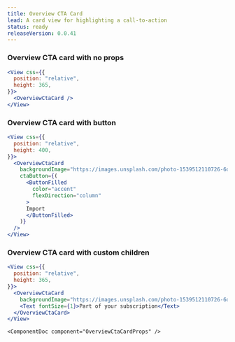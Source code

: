 ```yaml
---
title: Overview CTA Card
lead: A card view for highlighting a call-to-action
status: ready
releaseVersion: 0.0.41
---
```


### Overview CTA card with no props
```.jsx
<View css={{
  position: "relative",
  height: 365,
}}>
  <OverviewCtaCard />
</View>
```

### Overview CTA card with button
```.jsx
<View css={{
  position: "relative",
  height: 400,
}}>
  <OverviewCtaCard 
    backgroundImage="https://images.unsplash.com/photo-1539512110726-6d89c892f117?ixlib=rb-0.3.5&ixid=eyJhcHBfaWQiOjEyMDd9&s=10cd46d36ba78d30891de50e25907fe6&auto=format&fit=crop&w=2089&q=80"
    ctaButton={(
      <ButtonFilled
        color="accent"
        flexDirection="column"
      >
      Import
      </ButtonFilled>
    )}
  />
</View>
```

### Overview CTA card with custom children
```.jsx
<View css={{
  position: "relative",
  height: 365,
}}>
  <OverviewCtaCard 
    backgroundImage="https://images.unsplash.com/photo-1539512110726-6d89c892f117?ixlib=rb-0.3.5&ixid=eyJhcHBfaWQiOjEyMDd9&s=10cd46d36ba78d30891de50e25907fe6&auto=format&fit=crop&w=2089&q=80">
    <Text fontSize={1}>Part of your subscription</Text>
  </OverviewCtaCard>
</View>
```

```!jsx
<ComponentDoc component="OverviewCtaCardProps" />
```
